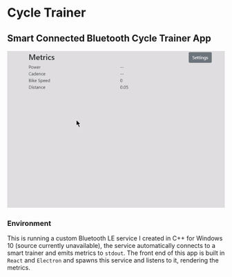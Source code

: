 # Cycle Trainer

## Smart Connected Bluetooth Cycle Trainer App

![Cycle Trainer](Cycle-Trainer.gif)

### Environment

This is running a custom Bluetooth LE service I created in C++ for Windows 10 (source currently unavailable), the service automatically connects to a smart trainer and emits metrics to `stdout`. The front end of this app is built in `React` and `Electron` and spawns this service and listens to it, rendering the metrics.